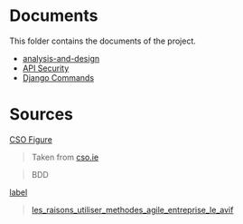 
# Documents

This folder contains the documents of the project.

- [analysis-and-design](analysis-and-design.md)
- [API Security](api-security.md)
- [Django Commands](django-commands.md)

# Sources

[CSO Figure](images/cso-figure-132-factors-that.png)

> Taken from [cso.ie](https://www.cso.ie/en/releasesandpublications/rp/fp-ttftcd/trafficcountanalysisusingtiidata/results/) 


> BDD

[label](images/les_raisons_utiliser_methodes_agile_entreprise_le_avif)

> [les_raisons_utiliser_methodes_agile_entreprise_le_avif](https://fiches-pratiques.chefdentreprise.com/Thematique/gestion-1050/FichePratique/Les-raisons-utiliser-methodes-Agile-entreprise-354321.htm)